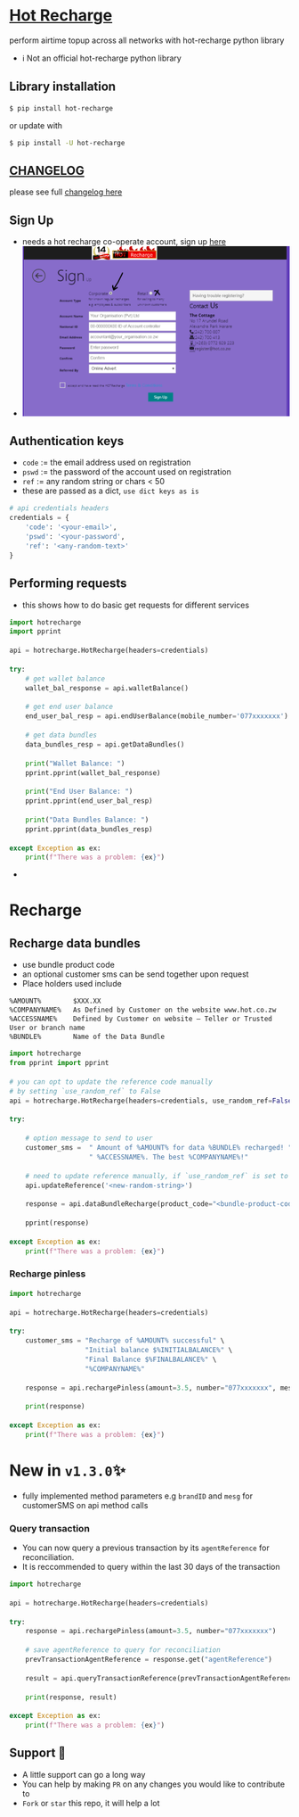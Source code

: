# [Hot Recharge](https://ssl.hot.co.zw/)
perform airtime topup across all networks with hot-recharge python library

- ℹ Not an official hot-recharge python library

## Library installation
```sh
$ pip install hot-recharge
```
or update with
```sh
$ pip install -U hot-recharge
```

## [CHANGELOG](CHANGELOG.md)
please see full [changelog here](CHANGELOG.md)

## Sign Up
- needs a hot recharge co-operate account, sign up [here](https://ssl.hot.co.zw/register.aspx)
- ![sign up](https://github.com/DonnC/Hot-Recharge-ZW/blob/master/Docs/images/signup_cooperate.png)

## Authentication keys
- `code` := the email address used on registration
- `pswd` := the password of the account used on registration
- `ref`  := any random string or chars < 50
- these are passed as a dict, `use dict keys as is`
```python
# api credentials headers
credentials = {
    'code': '<your-email>',
    'pswd': '<your-password',
    'ref': '<any-random-text>'
}
```

## Performing requests
- this shows how to do basic get requests for different services
```python
import hotrecharge
import pprint

api = hotrecharge.HotRecharge(headers=credentials)

try:
    # get wallet balance
    wallet_bal_response = api.walletBalance()

    # get end user balance
    end_user_bal_resp = api.endUserBalance(mobile_number='077xxxxxxx')

    # get data bundles
    data_bundles_resp = api.getDataBundles()

    print("Wallet Balance: ")
    pprint.pprint(wallet_bal_response)

    print("End User Balance: ")
    pprint.pprint(end_user_bal_resp)

    print("Data Bundles Balance: ")
    pprint.pprint(data_bundles_resp)

except Exception as ex:
    print(f"There was a problem: {ex}")
```
-
# Recharge
## Recharge data bundles
- use bundle product code
- an optional customer sms can be send together upon request
- Place holders used include
```
%AMOUNT% 	    $XXX.XX
%COMPANYNAME%	As Defined by Customer on the website www.hot.co.zw
%ACCESSNAME%	Defined by Customer on website – Teller or Trusted User or branch name
%BUNDLE%	    Name of the Data Bundle
```
```python
import hotrecharge
from pprint import pprint

# you can opt to update the reference code manually 
# by setting `use_random_ref` to False
api = hotrecharge.HotRecharge(headers=credentials, use_random_ref=False)

try:

    # option message to send to user
    customer_sms =  " Amount of %AMOUNT% for data %BUNDLE% recharged! " \
                    " %ACCESSNAME%. The best %COMPANYNAME%!"

    # need to update reference manually, if `use_random_ref` is set to False
    api.updateReference('<new-random-string>')

    response = api.dataBundleRecharge(product_code="<bundle-product-code>", number="071xxxxxxx", mesg=customer_sms)

    pprint(response)

except Exception as ex:
    print(f"There was a problem: {ex}")
```

### Recharge pinless
```python
import hotrecharge

api = hotrecharge.HotRecharge(headers=credentials)

try:
    customer_sms = "Recharge of %AMOUNT% successful" \
                   "Initial balance $%INITIALBALANCE%" \
                   "Final Balance $%FINALBALANCE%" \
                   "%COMPANYNAME%"

    response = api.rechargePinless(amount=3.5, number="077xxxxxxx", mesg=customer_sms)

    print(response)

except Exception as ex:
    print(f"There was a problem: {ex}")
```

# New in `v1.3.0`✨
- fully implemented method parameters e.g `brandID` and `mesg` for customerSMS on api method calls
### Query transaction
- You can now query a previous transaction by its `agentReference` for reconciliation. 
- It is reccommended to query within the last 30 days of the transaction
```python
import hotrecharge

api = hotrecharge.HotRecharge(headers=credentials)

try:
    response = api.rechargePinless(amount=3.5, number="077xxxxxxx")

    # save agentReference to query for reconciliation
    prevTransactionAgentReference = response.get("agentReference")

    result = api.queryTransactionReference(prevTransactionAgentReference)

    print(response, result)

except Exception as ex:
    print(f"There was a problem: {ex}")
```

## Support 🤿
- A little support can go a long way
- You can help by making `PR` on any changes you would like to contribute to
- `Fork` or `star` this repo, it will help a lot 
